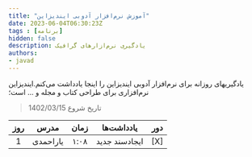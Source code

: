```yaml
---
title: "آموزش نرم‌افزار آدوبی ایندیزاین"
date: 2023-06-04T06:30:23Z
tags : [برنامه]
hidden: false
description: یادگیری نرم‌ازارهای گرافیک 
authors:
- javad
---
```



یادگیریهای روزانه برای نرم‌افزار آدوبی ایندیزاین را اینجا یادداشت می‌کنم.ایندیزاین نرم‌افزاری برای طراحی کتاب و مجله و ... است؛ 

> تاریخ شروع  1402/03/15  

| روز | مدرس | زمان | یادداشت‌ها  | دور |
| :----: |  :----: |  :----: | :----: |  :----: | 
| 1 | یاراحمدی   | ١:٠٨ | ایجادسند جدید  | [X] |



